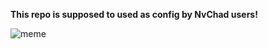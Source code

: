 **This repo is supposed to used as config by NvChad users!**

![meme](https://i.imgur.com/XsmrqbA.jpeg)
